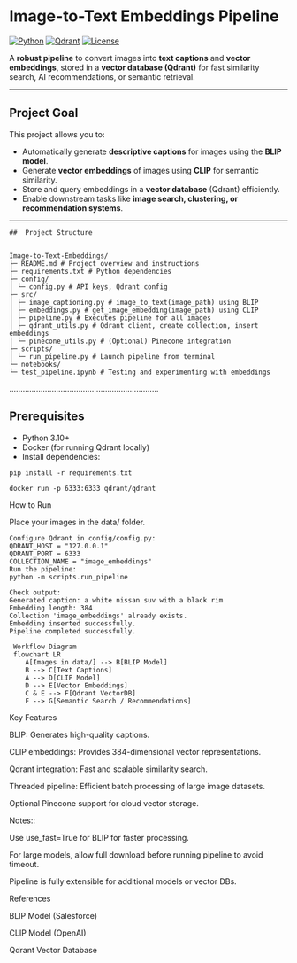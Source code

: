 #  Image-to-Text Embeddings Pipeline

[![Python](https://img.shields.io/badge/python-3.10%2B-blue)](https://www.python.org/)
[![Qdrant](https://img.shields.io/badge/Qdrant-VectorDB-green)](https://qdrant.tech/)
[![License](https://img.shields.io/badge/license-MIT-lightgrey)](LICENSE)

A **robust pipeline** to convert images into **text captions** and **vector embeddings**, stored in a **vector database (Qdrant)** for fast similarity search, AI recommendations, or semantic retrieval.

---

##  Project Goal

This project allows you to:

- Automatically generate **descriptive captions** for images using the **BLIP model**.
- Generate **vector embeddings** of images using **CLIP** for semantic similarity.
- Store and query embeddings in a **vector database** (Qdrant) efficiently.
- Enable downstream tasks like **image search, clustering, or recommendation systems**.

---
```
##  Project Structure


Image-to-Text-Embeddings/
├─ README.md # Project overview and instructions
├─ requirements.txt # Python dependencies
├─ config/
│ └─ config.py # API keys, Qdrant config
├─ src/
│ ├─ image_captioning.py # image_to_text(image_path) using BLIP
│ ├─ embeddings.py # get_image_embedding(image_path) using CLIP
│ ├─ pipeline.py # Executes pipeline for all images
│ ├─ qdrant_utils.py # Qdrant client, create collection, insert embeddings
│ └─ pinecone_utils.py # (Optional) Pinecone integration
├─ scripts/
│ └─ run_pipeline.py # Launch pipeline from terminal
└─ notebooks/
└─ test_pipeline.ipynb # Testing and experimenting with embeddings
```
...................................................................

##  Prerequisites

- Python 3.10+  
- Docker (for running Qdrant locally)  
- Install dependencies:

```
pip install -r requirements.txt

docker run -p 6333:6333 qdrant/qdrant
```
 How to Run

Place your images in the data/ folder.
```
Configure Qdrant in config/config.py:
QDRANT_HOST = "127.0.0.1"
QDRANT_PORT = 6333
COLLECTION_NAME = "image_embeddings"
Run the pipeline:
python -m scripts.run_pipeline
```
```
Check output:
Generated caption: a white nissan suv with a black rim
Embedding length: 384
Collection 'image_embeddings' already exists.
Embedding inserted successfully.
Pipeline completed successfully.
```
```
 Workflow Diagram
 flowchart LR
    A[Images in data/] --> B[BLIP Model]
    B --> C[Text Captions]
    A --> D[CLIP Model]
    D --> E[Vector Embeddings]
    C & E --> F[Qdrant VectorDB]
    F --> G[Semantic Search / Recommendations]
```
 Key Features

BLIP: Generates high-quality captions.

CLIP embeddings: Provides 384-dimensional vector representations.

Qdrant integration: Fast and scalable similarity search.

Threaded pipeline: Efficient batch processing of large image datasets.

Optional Pinecone support for cloud vector storage.

 Notes::

Use use_fast=True for BLIP for faster processing.

For large models, allow full download before running pipeline to avoid timeout.

Pipeline is fully extensible for additional models or vector DBs.

 References

BLIP Model (Salesforce)

CLIP Model (OpenAI)

Qdrant Vector Database


